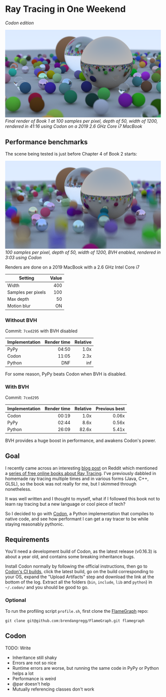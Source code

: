 # Ray Tracing in One Weekend
_Codon edition_

![](book1.png)
_Final render of Book 1 at 100 samples per pixel, depth of 50, width of 1200, rendered in 41:16 using Codon on a 2019 2.6 GHz Core i7 MacBook_

## Performance benchmarks

The scene being tested is just before Chapter 4 of Book 2 starts:

![](book2chapter3.png)
_100 samples per pixel, depth of 50, width of 1200, BVH enabled, rendered in 3:03 using Codon_

Renders are done on a 2019 MacBook with a 2.6 GHz Intel Core i7

| Setting            | Value     |
| ------------------ | --------: |
| Width              | 400       |
| Samples per pixels | 100       |
| Max depth          | 50        |
| Motion blur        | ON        |

### Without BVH

Commit: `7ced295` with BVH disabled

| Implementation | Render time | Relative |
| -------------- | ----------: | -------: |
| PyPy           | 04:50       |     1.0x |
| Codon          | 11:05       |     2.3x |
| Python         | DNF         |      inf |

For some reason, PyPy beats Codon when BVH is disabled.

### With BVH

Commit: `7ced295`

| Implementation | Render time | Relative | Previous best |
| -------------- | ----------: | -------: | ------------: |
| Codon          | 00:19       |     1.0x |        0.06x  |
| PyPy           | 02:44       |     8.6x |        0.56x  |
| Python         | 26:09       |    82.6x |        5.41x  |

BVH provides a huge boost in performance, and awakens Codon's power.

## Goal

I recently came across an interesting [blog post](https://16bpp.net/blog/post/the-performance-impact-of-cpp-final-keyword/) on Reddit which mentioned a [series of free online books about Ray Tracing](https://raytracing.github.io/). I've previously dabbled in homemade ray tracing multiple times and in various forms (Java, C++, GLSL), so the book was not really for me, but I skimmed through nonetheless.

It was well written and I thought to myself, what if I followed this book not to learn ray tracing but a new language or cool piece of tech?

So I decided to go with [Codon](https://github.com/exaloop/codon), a Python implementation that compiles to native code, and see how performant I can get a ray tracer to be while staying reasonably pythonic.

## Requirements

You'll need a development build of Codon, as the latest release (v0.16.3) is about a year old, and contains some breaking inheritance bugs.

Install Codon normally by following the official instructions, then go to [Codon's CI builds](https://github.com/exaloop/codon/actions/workflows/ci.yml), click the latest build, go on the build corresponding to your OS, expand the "Upload Artifacts" step and download the link at the bottom of the log. Extract all the folders (`bin`, `include`, `lib` and `python`) in `~/.codon/` and you should be good to go.

### Optional

To run the profiling script `profile.sh`, first clone the [FlameGraph](https://github.com/brendangregg/FlameGraph) repo:

```
git clone git@github.com:brendangregg/FlameGraph.git flamegraph
```

## Codon

TODO: Write

- Inheritance still shaky
- Errors are not so nice
- Runtime errors are worse, but running the same code in PyPy or Python helps a lot
- Performance is weird
- @par doesn't help
- Mutually referencing classes don't work
